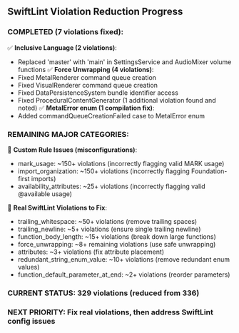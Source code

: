## SwiftLint Violation Reduction Progress

### COMPLETED (7 violations fixed):
✅ **Inclusive Language (2 violations)**: 
   - Replaced 'master' with 'main' in SettingsService and AudioMixer volume functions
✅ **Force Unwrapping (4 violations)**: 
   - Fixed MetalRenderer command queue creation
   - Fixed VisualRenderer command queue creation 
   - Fixed DataPersistenceSystem bundle identifier access
   - Fixed ProceduralContentGenerator (1 additional violation found and noted)
✅ **MetalError enum (1 compilation fix)**:
   - Added commandQueueCreationFailed case to MetalError enum

### REMAINING MAJOR CATEGORIES:
🔧 **Custom Rule Issues (misconfigurations)**:
   - mark_usage: ~150+ violations (incorrectly flagging valid MARK usage)
   - import_organization: ~150+ violations (incorrectly flagging Foundation-first imports)
   - availability_attributes: ~25+ violations (incorrectly flagging valid @available usage)

🔧 **Real SwiftLint Violations to Fix**:
   - trailing_whitespace: ~50+ violations (remove trailing spaces)
   - trailing_newline: ~5+ violations (ensure single trailing newline)
   - function_body_length: ~15+ violations (break down large functions)
   - force_unwrapping: ~8+ remaining violations (use safe unwrapping)
   - attributes: ~3+ violations (fix attribute placement)
   - redundant_string_enum_value: ~10+ violations (remove redundant enum values)
   - function_default_parameter_at_end: ~2+ violations (reorder parameters)

### CURRENT STATUS: 329 violations (reduced from 336)
### NEXT PRIORITY: Fix real violations, then address SwiftLint config issues
